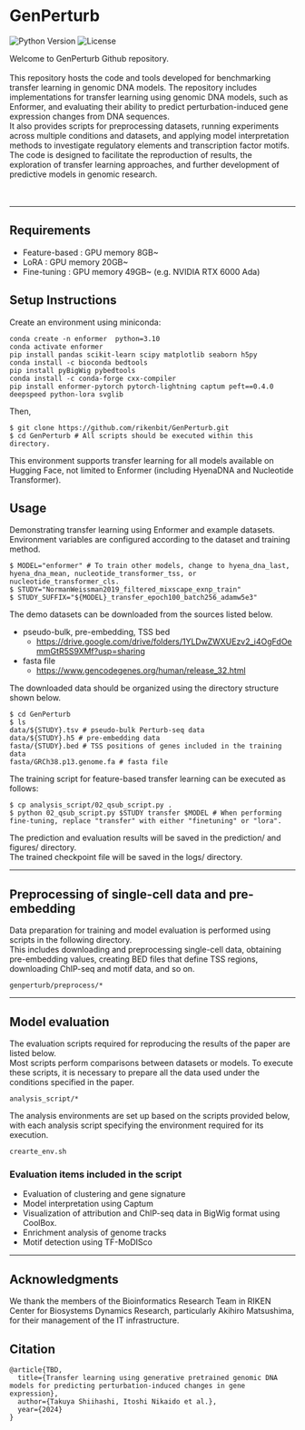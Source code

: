 # GenPerturb
![Python Version](https://img.shields.io/badge/python-3.8|3.10-blue)
![License](https://img.shields.io/badge/license-MIT-green)


Welcome to GenPerturb Github repository.  
<br>
This repository hosts the code and tools developed for benchmarking transfer learning in genomic DNA models. The repository includes implementations for transfer learning using genomic DNA models, such as Enformer, and evaluating their ability to predict perturbation-induced gene expression changes from DNA sequences.  
It also provides scripts for preprocessing datasets, running experiments across multiple conditions and datasets, and applying model interpretation methods to investigate regulatory elements and transcription factor motifs.  
The code is designed to facilitate the reproduction of results, the exploration of transfer learning approaches, and further development of predictive models in genomic research.  
<br>
<br>

---
## Requirements
- Feature-based : GPU memory 8GB~
- LoRA : GPU memory 20GB~
- Fine-tuning : GPU memory 49GB~ (e.g. NVIDIA RTX 6000 Ada)

## Setup Instructions
Create an environment using miniconda:
```
conda create -n enformer  python=3.10
conda activate enformer
pip install pandas scikit-learn scipy matplotlib seaborn h5py
conda install -c bioconda bedtools
pip install pyBigWig pybedtools
conda install -c conda-forge cxx-compiler
pip install enformer-pytorch pytorch-lightning captum peft==0.4.0 deepspeed python-lora svglib
```
Then,
```
$ git clone https://github.com/rikenbit/GenPerturb.git
$ cd GenPerturb # All scripts should be executed within this directory.
```

This environment supports transfer learning for all models available on Hugging Face, not limited to Enformer (including HyenaDNA and Nucleotide Transformer).


## Usage
Demonstrating transfer learning using Enformer and example datasets.
Environment variables are configured according to the dataset and training method.
```
$ MODEL="enformer" # To train other models, change to hyena_dna_last, hyena_dna_mean, nucleotide_transformer_tss, or nucleotide_transformer_cls.
$ STUDY="NormanWeissman2019_filtered_mixscape_exnp_train"
$ STUDY_SUFFIX="${MODEL}_transfer_epoch100_batch256_adamw5e3"
```
The demo datasets can be downloaded from the sources listed below.
- pseudo-bulk, pre-embedding, TSS bed
  - https://drive.google.com/drive/folders/1YLDwZWXUEzv2_i4OgFdOemmGtR5S9XMf?usp=sharing
- fasta file
  - https://www.gencodegenes.org/human/release_32.html
  
The downloaded data should be organized using the directory structure shown below.
```
$ cd GenPerturb
$ ls
data/${STUDY}.tsv # pseudo-bulk Perturb-seq data
data/${STUDY}.h5 # pre-embedding data
fasta/{STUDY}.bed # TSS positions of genes included in the training data
fasta/GRCh38.p13.genome.fa # fasta file
```

The training script for feature-based transfer learning can be executed as follows:
```
$ cp analysis_script/02_qsub_script.py .
$ python 02_qsub_script.py $STUDY transfer $MODEL # When performing fine-tuning, replace "transfer" with either "finetuning" or "lora".
```

The prediction and evaluation results will be saved in the prediction/ and figures/ directory.  
The trained checkpoint file will be saved in the logs/ directory.

---
## Preprocessing of single-cell data and pre-embedding
Data preparation for training and model evaluation is performed using scripts in the following directory.  
This includes downloading and preprocessing single-cell data, obtaining pre-embedding values, creating BED files that define TSS regions, downloading ChIP-seq and motif data, and so on.
```
genperturb/preprocess/*
```

---
## Model evaluation 
The evaluation scripts required for reproducing the results of the paper are listed below.  
Most scripts perform comparisons between datasets or models. To execute these scripts, it is necessary to prepare all the data used under the conditions specified in the paper.
```
analysis_script/*
```
The analysis environments are set up based on the scripts provided below, with each analysis script specifying the environment required for its execution.
```
crearte_env.sh
```
### Evaluation items included in the script
- Evaluation of clustering and gene signature
- Model interpretation using Captum
- Visualization of attribution and ChIP-seq data in BigWig format using CoolBox.
- Enrichment analysis of genome tracks
- Motif detection using TF-MoDISco

---
## Acknowledgments
We thank the members of the Bioinformatics Research Team in RIKEN Center for Biosystems Dynamics Research, particularly Akihiro Matsushima, for their management of the IT infrastructure.

## Citation
```
@article{TBD,
  title={Transfer learning using generative pretrained genomic DNA models for predicting perturbation-induced changes in gene expression},
  author={Takuya Shiihashi, Itoshi Nikaido et al.},
  year={2024}
}
```
